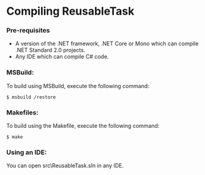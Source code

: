 # Compiling ReusableTask

### Pre-requisites
* A version of the .NET framework, .NET Core or Mono which can compile .NET Standard 2.0 projects.
* Any IDE which can compile C# code.

### MSBuild:
To build using MSBuild, execute the following command:

	$ msbuild /restore

### Makefiles:
To build using the Makefile, execute the following command:

	$ make

### Using an IDE:
You can open src\ReusableTask.sln in any IDE.
